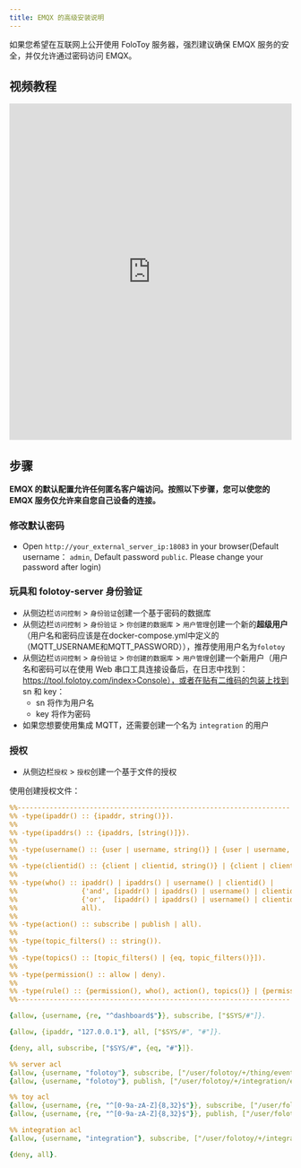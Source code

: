 ```yaml
---
title: EMQX 的高级安装说明
---
```


如果您希望在互联网上公开使用 FoloToy 服务器，强烈建议确保 EMQX 服务的安全，并仅允许通过密码访问 EMQX。

## 视频教程

<iframe width="100%" height="600" src="https://www.youtube.com/embed/3yW5260OTwY?si=SmQ_KHIQhXywoR30" title="YouTube video player" frameborder="0" allow="accelerometer; autoplay; clipboard-write; encrypted-media; gyroscope; picture-in-picture; web-share" allowfullscreen></iframe>

## 步骤

**EMQX 的默认配置允许任何匿名客户端访问。按照以下步骤，您可以使您的 EMQX 服务仅允许来自您自己设备的连接。**

### 修改默认密码

- Open `http://your_external_server_ip:18083` in your browser(Default username： `admin`, Default password `public`. Please change your password after login)

### 玩具和 folotoy-server 身份验证

- 从侧边栏`访问控制` > `身份验证`创建一个基于密码的数据库
- 从侧边栏`访问控制` > `身份验证` > `你创建的数据库` > `用户管理`创建一个新的**超级用户**（用户名和密码应该是在docker-compose.yml中定义的（MQTT_USERNAME和MQTT_PASSWORD）），推荐使用用户名为`folotoy`
- 从侧边栏`访问控制` > `身份验证` > `你创建的数据库` > `用户管理`创建一个新用户（用户名和密码可以在使用 Web 串口工具连接设备后，在日志中找到：https://tool.folotoy.com/index>Console），或者在贴有二维码的包装上找到 sn 和 key：
   - sn 将作为用户名
   - key 将作为密码
- 如果您想要使用集成 MQTT，还需要创建一个名为 `integration` 的用户

### 授权

- 从侧边栏`授权` > `授权`创建一个基于文件的授权

使用创建授权文件：

```yml title="acl.erlang"
%%--------------------------------------------------------------------
%% -type(ipaddr() :: {ipaddr, string()}).
%%
%% -type(ipaddrs() :: {ipaddrs, [string()]}).
%%
%% -type(username() :: {user | username, string()} | {user | username, {re, regex()}}).
%%
%% -type(clientid() :: {client | clientid, string()} | {client | clientid, {re, regex()}}).
%%
%% -type(who() :: ipaddr() | ipaddrs() | username() | clientid() |
%%                {'and', [ipaddr() | ipaddrs() | username() | clientid()]} |
%%                {'or',  [ipaddr() | ipaddrs() | username() | clientid()]} |
%%                all).
%%
%% -type(action() :: subscribe | publish | all).
%%
%% -type(topic_filters() :: string()).
%%
%% -type(topics() :: [topic_filters() | {eq, topic_filters()}]).
%%
%% -type(permission() :: allow | deny).
%%
%% -type(rule() :: {permission(), who(), action(), topics()} | {permission(), all}).
%%--------------------------------------------------------------------

{allow, {username, {re, "^dashboard$"}}, subscribe, ["$SYS/#"]}.

{allow, {ipaddr, "127.0.0.1"}, all, ["$SYS/#", "#"]}.

{deny, all, subscribe, ["$SYS/#", {eq, "#"}]}.

%% server acl
{allow, {username, "folotoy"}, subscribe, ["/user/folotoy/+/thing/event/post", "/user/folotoy/+/thing/command/callAck"]}.
{allow, {username, "folotoy"}, publish, ["/user/folotoy/+/integration/event/post", "/user/folotoy/+/thing/command/call"]}.

%% toy acl
{allow, {username, {re, "^[0-9a-zA-Z]{8,32}$"}}, subscribe, ["/user/folotoy/${username}/thing/command/call", "/user/folotoy/${username}/thing/event/postAck"]}.
{allow, {username, {re, "^[0-9a-zA-Z]{8,32}$"}}, publish, ["/user/folotoy/${username}/thing/command/callAck", "/user/folotoy/${username}/thing/event/post"]}.

%% integration acl
{allow, {username, "integration"}, subscribe, ["/user/folotoy/+/integration/event/post"]}.

{deny, all}.

```
